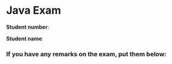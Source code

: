 # Java Exam

**Student number**:

**Student name**:

### If you have any remarks on the exam, put them below:
